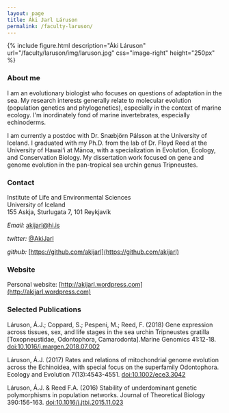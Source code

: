 ```yaml
---
layout: page
title: Áki Jarl Láruson
permalink: /faculty-laruson/
---
```

{% include figure.html description="Áki Láruson" url="/faculty/laruson/img/laruson.jpg" css="image-right" height="250px" %}

### About me

I am an evolutionary biologist who focuses on questions of adaptation in the sea. My research interests generally relate to molecular evolution (population genetics and phylogenetics), especially in the context of marine ecology. I'm inordinately fond of marine invertebrates, especially echinoderms.

I am currently a postdoc with Dr. Snæbjörn Pálsson at the University of Iceland. 
I graduated with my Ph.D. from the lab of Dr. Floyd Reed at the University of Hawai‘i at Mānoa, with a specialization in Evolution, Ecology, and 
Conservation Biology. My dissertation work focused on gene and genome evolution in the pan-tropical sea urchin genus Tripneustes. 

### Contact

Institute of Life and Environmental Sciences<br/>
University of Iceland<br/>
155 Askja, Sturlugata 7, 101 Reykjavík

_Email:_ [akijarl@hi.is](mailto:akijarl@hi.is)

_twitter:_ [@AkiJarl](https://twitter.com/AkiJarl)

_github:_ [https://github.com/akijarl](https://github.com/akijarl)

### Website

Personal website: [http://akijarl.wordpress.com](http://akijarl.wordpress.com) 

### Selected Publications

Láruson, Á.J.; Coppard, S.; Pespeni, M.; Reed, F. (2018) Gene expression across tissues, sex, and life stages in the sea urchin Tripneustes gratilla [Toxopneustidae, Odontophora, Camarodonta].Marine Genomics 41:12-18. [doi:10.1016/j.margen.2018.07.002](https://doi.org/10.1016/j.margen.2018.07.002)

Láruson, Á.J. (2017) Rates and relations of mitochondrial genome evolution across the Echinoidea, with special focus on the superfamily Odontophora. Ecology and Evolution 7(13):4543-4551. [doi:10.1002/ece3.3042](https://doi.org/10.1002/ece3.3042)

Láruson, Á.J. & Reed F.A. (2016) Stability of underdominant genetic polymorphisms in population networks. Journal of Theoretical Biology 390:156-163. [doi:10.1016/j.jtbi.2015.11.023](https://doi.org/10.1016/j.jtbi.2015.11.023)

